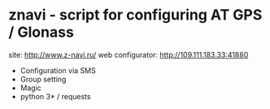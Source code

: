 # znavi - script for configuring AT GPS / Glonass


site: http://www.z-navi.ru/
web configurator: http://109.111.183.33:41880

  - Configuration via SMS
  - Group setting
  - Magic
  - python 3* / requests